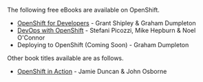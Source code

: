 The following free eBooks are available on OpenShift.

* [OpenShift for Developers](https://www.openshift.com/promotions/for-developers.html) -  Grant Shipley & Graham Dumpleton
* [DevOps with OpenShift](https://www.openshift.com/promotions/devops-with-openshift.html) - Stefani Picozzi, Mike Hepburn & Noel O'Connor
* Deploying to OpenShift (Coming Soon) - Graham Dumpleton

Other book titles available are as follows.

* [OpenShift in Action](https://www.manning.com/books/openshift-in-action) - Jamie Duncan & John Osborne
